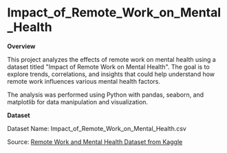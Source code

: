 # Impact_of_Remote_Work_on_Mental_Health

**Overview**

This project analyzes the effects of remote work on mental health using a dataset titled "Impact of Remote Work on Mental Health". The goal is to explore trends, correlations, and insights that could help understand how remote work influences various mental health factors.

The analysis was performed using Python with pandas, seaborn, and matplotlib for data manipulation and visualization.

**Dataset**

Dataset Name: Impact_of_Remote_Work_on_Mental_Health.csv

Source: [Remote Work and Mental Health Dataset from Kaggle](https://www.kaggle.com/datasets/waqi786/remote-work-and-mental-health)
